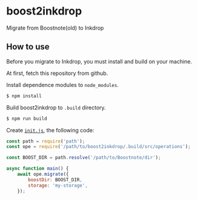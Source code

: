 # boost2inkdrop

Migrate from Boostnote(old) to Inkdrop

## How to use

Before you migrate to Inkdrop, you must install and build on your machine.

At first, fetch this repository from github.

Install dependence modules to `node_modules`.

```sh
$ npm install
```

Build boost2inkdrop to `.build` directory.

```sh
$ npm run build
```

Create [`init.js`](https://docs.inkdrop.app/manual/the-init-file), the following code:

```js:init.js
const path = require('path');
const ope = require('/path/to/boost2inkdrop/.build/src/operations');

const BOOST_DIR = path.resolve('/path/to/Boostnote/dir');

async function main() {
    await ope.migrate({
        boostDir: BOOST_DIR,
        storage: 'my-storage',
    });
```
